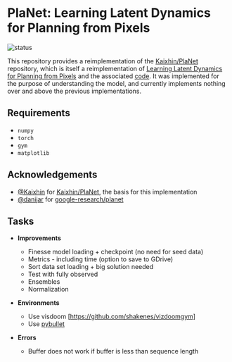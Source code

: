 # PlaNet: Learning Latent Dynamics for Planning from Pixels
![status](https://img.shields.io/badge/status-development-orange)

This repository provides a reimplementation of the [Kaixhin/PlaNet](https://github.com/Kaixhin/PlaNet) repository, which is itself a reimplementation of [Learning Latent Dynamics for Planning from Pixels](https://arxiv.org/abs/1811.04551) and the associated [code](https://github.com/google-research/planet). It was implemented for the purpose of understanding the model, and currently implements nothing over and above the previous implementations.

## Requirements
- `numpy`
- `torch`
- `gym`
- `matplotlib`

## Acknowledgements
- [@Kaixhin](https://github.com/Kaixhin) for [Kaixhin/PlaNet](https://github.com/Kaixhin/PlaNet), the basis for this implementation
- [@danijar](https://github.com/danijar) for [google-research/planet](https://github.com/google-research/planet)

## Tasks
- __Improvements__
  - Finesse model loading + checkpoint (no need for seed data)
  - Metrics - including time (option to save to GDrive)
  - Sort data set loading + big solution needed
  - Test with fully observed
  - Ensembles
  - Normalization

- __Environments__
  - Use visdoom [https://github.com/shakenes/vizdoomgym]
  - Use [pybullet](https://github.com/benelot/pybullet-gym)

- __Errors__
  - Buffer does not work if buffer is less than sequence length